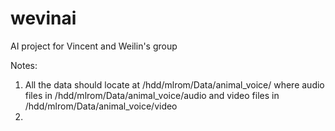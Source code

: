 # wevinai
AI project for Vincent and Weilin's group

Notes:
1. All the data should locate at /hdd/mlrom/Data/animal_voice/ where audio files in /hdd/mlrom/Data/animal_voice/audio
   and video files in /hdd/mlrom/Data/animal_voice/video
2.
